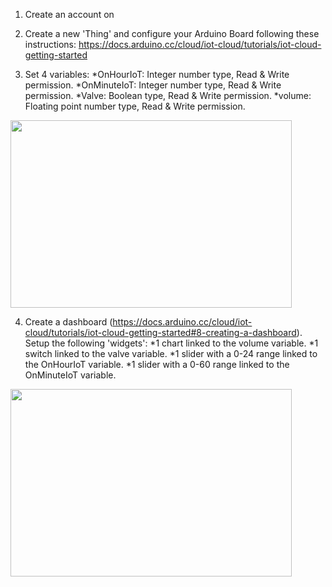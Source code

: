 1) Create an account on 

2) Create a new 'Thing' and configure your Arduino Board following these instructions: 
  https://docs.arduino.cc/cloud/iot-cloud/tutorials/iot-cloud-getting-started

3) Set 4 variables:
    *OnHourIoT: Integer number type, Read & Write permission.
    *OnMinuteIoT: Integer number type, Read & Write permission.
    *Valve: Boolean type, Read & Write permission.
    *volume: Floating point number type, Read & Write permission. 

<img src= "https://user-images.githubusercontent.com/91575651/135295010-2b179edb-41c1-45a9-aacb-0c2b623da31e.PNG" width="450" height="300">

4) Create a dashboard (https://docs.arduino.cc/cloud/iot-cloud/tutorials/iot-cloud-getting-started#8-creating-a-dashboard). Setup the following 'widgets':
  *1 chart linked to the volume variable.
  *1 switch linked to the valve variable.
  *1 slider with a 0-24 range linked to the OnHourIoT variable.
  *1 slider with a 0-60 range linked to the OnMinuteIoT variable.

  
<img src= "https://user-images.githubusercontent.com/91575651/135301813-a4767004-dad1-4dfc-af19-9819ff3b08d0.PNG" width="450" height="300">

